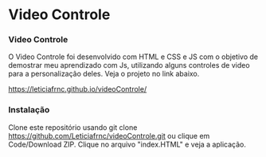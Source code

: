 # Video Controle 
### Video Controle


O Video Controle foi desenvolvido com HTML e CSS e JS com o objetivo de demostrar meu aprendizado com Js, utilizando alguns controles de video para a personalização deles. 
 Veja o projeto no link abaixo.
 
 https://leticiafrnc.github.io/videoControle/

### Instalação 

Clone este repositório usando git clone https://github.com/Leticiafrnc/videoControle.git ou clique em Code/Download ZIP.
Clique no arquivo "index.HTML" e veja a aplicação.
